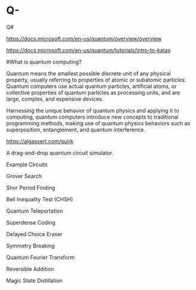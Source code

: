 # Q-
Q#

https://docs.microsoft.com/en-us/quantum/overview/overview

https://docs.microsoft.com/en-us/quantum/tutorials/intro-to-katas

#What is quantum computing?

Quantum means the smallest possible discrete unit of any physical property, usually referring to properties of atomic or subatomic particles. Quantum computers use actual quantum particles, artificial atoms, or collective properties of quantum particles as processing units, and are large, complex, and expensive devices.

Harnessing the unique behavior of quantum physics and applying it to computing, quantum computers introduce new concepts to traditional programming methods, making use of quantum physics behaviors such as superposition, entanglement, and quantum interference.

https://algassert.com/quirk

A drag-and-drop quantum circuit simulator.

Example Circuits

Grover Search

Shor Period Finding

Bell Inequality Test (CHSH)

Quantum Teleportation

Superdense Coding

Delayed Choice Eraser

Symmetry Breaking

Quantum Fourier Transform

Reversible Addition

Magic State Distillation


